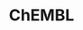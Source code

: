 ---
bigquery: https://console.cloud.google.com/bigquery?p=patents-public-data&d=ebi_chembl&page=dataset
citation: '"The ChEMBL database in 2017." Anna Gaulton, Anne Hersey, Michał Nowotka,
  A Patrícia Bento, Jon Chambers, David Mendez, Prudence Mutowo, Francis Atkinson,
  Louisa J Bellis, Elena Cibrián-Uhalte, Mark Davies, Nathan Dedman, Anneli Karlsson,
  María Paula Magariños, John P Overington, George Papadatos, Ines Smit, Andrew R
  Leach Nucleic acids Research (2017) 45 (Database Issue), D945-D954'
contributors: European Bioinformatics Institute
cost: None
description: ChEMBL Data is a manually curated database of small molecules used in
  drug discovery, including information about existing patented drugs.
documentation: 'schema: https://www.ebi.ac.uk/chembl/db_schema


  '
last_edit: Mon, 04 Apr 2022 19:07:30 GMT
location: https://console.cloud.google.com/marketplace/product/google_patents_public_datasets/chembl
maintained_by: EMBL-EBI, an outstation of European Molecular Biology Laboratory
related_publications: '

  ChEMBL: towards direct deposition of bioassay data.


  Mendez D, Gaulton A, Bento AP, Chambers J, De Veij M, Félix E, Magariños MP, Mosquera
  JF, Mutowo P, Nowotka M, Gordillo-Marañón M, Hunter F, Junco L, Mugumbate G, Rodriguez-Lopez
  M, Atkinson F, Bosc N, Radoux CJ, Segura-Cabrera A, Hersey A, Leach AR.


  — Nucleic Acids Res. 2019; 47(D1):D930-D940. doi: 10.1093/nar/gky1075

  '
schema_fields: '[''units'', ''level3'', ''action_type'', ''who_extra'', ''disease_efficacy'',
  ''helm_notation'', ''major_class'', ''usan_stem_id'', ''product_id'', ''research_stem'',
  ''met_conversion'', ''component_type'', ''res_stem_id'', ''last_active'', ''cell_ontology_id'',
  ''stem_class'', ''clo_id'', ''trade_name'', ''withdrawn_flag'', ''standard_type'',
  ''assay_strain'', ''tax_id'', ''year'', ''potential_duplicate'', ''uberon_id'',
  ''sequence_md5sum'', ''mc_target_name'', ''active_molregno'', ''record_id'', ''comments'',
  ''polymer_flag'', ''level4'', ''assay_organism'', ''mecref_id'', ''structure_type'',
  ''frac_class_id'', ''mc_tax_id'', ''assay_tissue'', ''acd_most_apka'', ''mol_irac_id'',
  ''component_id'', ''compsyn_id'', ''aspect'', ''first_in_class'', ''priority'',
  ''mesh_heading'', ''hba'', ''job_id'', ''usan_stem'', ''protein_class_id'', ''cx_logd'',
  ''compd_id'', ''targcomp_id'', ''molregno'', ''data_validity_comment'', ''usan_stem_definition'',
  ''l1'', ''ro3_pass'', ''prodrug'', ''domain_name'', ''level3_description'', ''src_assay_id'',
  ''aidx'', ''sei'', ''withdrawn_country'', ''mesh_id'', ''relation'', ''previous_company'',
  ''hbd_lipinski'', ''pref_name'', ''usan_year'', ''availability_type'', ''hrac_code'',
  ''published_units'', ''molsyn_id'', ''comp_go_id'', ''annotation'', ''variant_id'',
  ''toid'', ''num_alerts'', ''max_phase'', ''route'', ''alert_id'', ''status'', ''lle'',
  ''src_compound_id'', ''synonyms'', ''actsm_id'', ''assay_category'', ''chembl_id'',
  ''compound_key'', ''mol_frac_id'', ''idx'', ''ad_type'', ''patent_no'', ''accession'',
  ''ass_cls_map_id'', ''assay_desc'', ''tbl'', ''caloha_id'', ''rtb'', ''comp_class_id'',
  ''label'', ''related_tid'', ''name'', ''description'', ''mol_atc_id'', ''class_type'',
  ''parent_id'', ''warning_type'', ''co_stem_id'', ''l7'', ''domain_id'', ''l2'',
  ''mec_id'', ''hba_lipinski'', ''ddd_admr'', ''parameter_value'', ''creation_date'',
  ''db_source'', ''confidence_score'', ''ref_id'', ''indication_class'', ''standard_upper_value'',
  ''tissue_id'', ''cx_most_bpka'', ''cell_id'', ''warning_description'', ''doc_id'',
  ''version'', ''cell_name'', ''active_ingredient'', ''ddd_id'', ''site_id'', ''assay_param_id'',
  ''acd_logp'', ''molecular_mechanism'', ''standard_flag'', ''heavy_atoms'', ''direct_interaction'',
  ''published_relation'', ''qudt_units'', ''level2'', ''relationship_type'', ''mechanism_of_action'',
  ''issue'', ''published_type'', ''pathway_id'', ''company'', ''source_domain_id'',
  ''assay_type'', ''smid'', ''src_short_name'', ''curation_comment'', ''efo_term'',
  ''src_description'', ''std_act_id'', ''topical'', ''max_phase_for_ind'', ''full_mwt'',
  ''protclasssyn_id'', ''formulation_id'', ''stat'', ''domain_type'', ''first_approval'',
  ''cell_source_organism'', ''assay_source'', ''class_level'', ''metabolite_record_id'',
  ''ref_type'', ''publication_number'', ''level2_description'', ''activity_count'',
  ''withdrawn_class'', ''withdrawn_reason'', ''organism'', ''standard_inchi_key'',
  ''domain_description'', ''updated_by'', ''le'', ''selectivity_comment'', ''level1_description'',
  ''indref_id'', ''subgroup'', ''bao_endpoint'', ''level4_description'', ''chebi_par_id'',
  ''parent_go_id'', ''alert_set_id'', ''component_synonym'', ''usan_substem'', ''site_name'',
  ''pubmed_id'', ''downgraded'', ''targrel_id'', ''ap_id'', ''num_lipinski_ro5_violations'',
  ''confidence'', ''mw_freebase'', ''l5'', ''enzyme_tid'', ''warning_id'', ''aromatic_rings'',
  ''target_type'', ''target_desc'', ''bao_id'', ''standard_units'', ''syn_type'',
  ''parent_type'', ''psa'', ''sequence'', ''irac_code'', ''canonical_smiles'', ''qed_weighted'',
  ''protein_class_desc'', ''level1'', ''oral'', ''cpd_str_alert_id'', ''start_position'',
  ''standard_relation'', ''src_id'', ''parent_molregno'', ''warning_country'', ''mw_monoisotopic'',
  ''assay_class_id'', ''met_comment'', ''l6'', ''as_id'', ''warnref_id'', ''assay_test_type'',
  ''mc_target_accession'', ''drugind_id'', ''protein_class_synonym'', ''binding_site_comment'',
  ''isoform'', ''stem'', ''patent_expire_date'', ''parameter_type'', ''type'', ''warning_year'',
  ''cl_lincs_id'', ''go_id'', ''hbd'', ''cell_source_tissue'', ''cellosaurus_id'',
  ''doi'', ''therapeutic_flag'', ''upper_value'', ''withdrawn_year'', ''bto_id'',
  ''natural_product'', ''mutation'', ''volume'', ''nda_type'', ''irac_class_id'',
  ''inorganic_flag'', ''standard_text_value'', ''drug_product_flag'', ''standard_inchi'',
  ''delist_flag'', ''alogp'', ''who_name'', ''abstract'', ''doc_type'', ''activity_comment'',
  ''mechanism_comment'', ''rgid'', ''authors'', ''title'', ''cx_most_apka'', ''dosed_ingredient'',
  ''prod_pat_id'', ''mc_target_type'', ''mol_hrac_id'', ''ddd_units'', ''text_value'',
  ''approval_date'', ''entity_type'', ''predbind_id'', ''level5'', ''ridx'', ''warning_class'',
  ''assay_tax_id'', ''pchembl_value'', ''drug_record_id'', ''end_position'', ''ddd_comment'',
  ''assay_id'', ''chirality'', ''ingredient'', ''mc_organism'', ''oc_id'', ''frac_code'',
  ''homologue'', ''drug_substance_flag'', ''parenteral'', ''acd_logd'', ''path'',
  ''cell_description'', ''short_name'', ''normal_range_min'', ''l4'', ''relationship_desc'',
  ''patent_use_code'', ''pathway_key'', ''country'', ''submission_date'', ''hrac_class_id'',
  ''db_version'', ''journal'', ''assay_cell_type'', ''log_id'', ''uo_units'', ''value'',
  ''strength'', ''set_name'', ''normal_range_max'', ''standard_value'', ''result_flag'',
  ''cidx'', ''source'', ''black_box_warning'', ''met_id'', ''efo_id'', ''smarts'',
  ''full_molformula'', ''activity_id'', ''species_group_flag'', ''assay_subcellular_fraction'',
  ''cx_logp'', ''molecule_type'', ''ddd_value'', ''biocomp_id'', ''substrate_record_id'',
  ''alert_name'', ''compound_name'', ''acd_most_bpka'', ''molfile'', ''updated_on'',
  ''relationship'', ''first_page'', ''enzyme_name'', ''published_value'', ''orig_description'',
  ''l8'', ''tid'', ''applicant_full_name'', ''definition'', ''cell_source_tax_id'',
  ''bao_format'', ''site_residues'', ''innovator_company'', ''patent_id'', ''sitecomp_id'',
  ''target_mapping'', ''prediction_method'', ''bei'', ''num_ro5_violations'', ''metref_id'',
  ''entity_id'', ''last_page'', ''ref_url'', ''tid_fixed'', ''molecular_species'',
  ''dosage_form'', ''l3'', ''atc_code'', ''curated_by'']'
shortname: chembl
tags:
- biotechnology
- health
- chemical
- bioinformatics
- medical
terms_of_use: CC BY-SA 3.0
title: ChEMBL
uuid: e232a192-965c-4ec9-904c-155b6dfe56c5
---